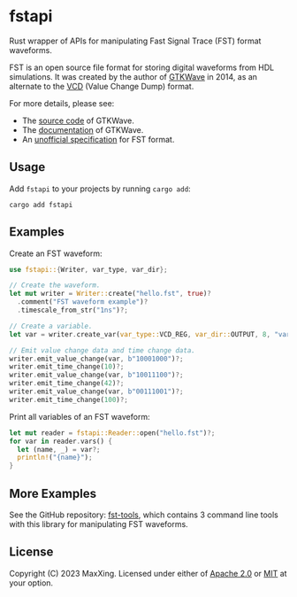 # fstapi

Rust wrapper of APIs for manipulating Fast Signal Trace (FST) format waveforms.

FST is an open source file format for storing digital waveforms from HDL simulations. It was created by the author of [GTKWave](https://github.com/gtkwave/gtkwave) in 2014, as an alternate to the [VCD](https://en.wikipedia.org/wiki/Value_change_dump) (Value Change Dump) format.

For more details, please see:

* The [source code](https://github.com/gtkwave/gtkwave/tree/e1c01753bc5db9f7b42e41b9bde651a375ec5eba/gtkwave4/src/helpers/fst) of GTKWave.
* The [documentation](https://gtkwave.sourceforge.net/gtkwave.pdf) of GTKWave.
* An [unofficial specification](https://blog.timhutt.co.uk/fst_spec/) for FST format.

## Usage

Add `fstapi` to your projects by running `cargo add`:

```
cargo add fstapi
```

## Examples

Create an FST waveform:

```rust
use fstapi::{Writer, var_type, var_dir};

// Create the waveform.
let mut writer = Writer::create("hello.fst", true)?
  .comment("FST waveform example")?
  .timescale_from_str("1ns")?;

// Create a variable.
let var = writer.create_var(var_type::VCD_REG, var_dir::OUTPUT, 8, "var", None)?;

// Emit value change data and time change data.
writer.emit_value_change(var, b"10001000")?;
writer.emit_time_change(10)?;
writer.emit_value_change(var, b"10011100")?;
writer.emit_time_change(42)?;
writer.emit_value_change(var, b"00111001")?;
writer.emit_time_change(100)?;
```

Print all variables of an FST waveform:

```rust
let mut reader = fstapi::Reader::open("hello.fst")?;
for var in reader.vars() {
  let (name, _) = var?;
  println!("{name}");
}
```

## More Examples

See the GitHub repository: [fst-tools](https://github.com/MaxXSoft/fst-tools), which contains 3 command line tools with this library for manipulating FST waveforms.

## License

Copyright (C) 2023 MaxXing. Licensed under either of [Apache 2.0](LICENSE-APACHE) or [MIT](LICENSE-MIT) at your option.
